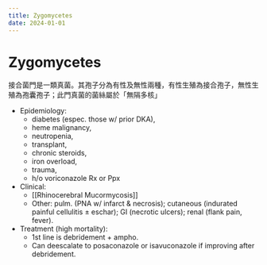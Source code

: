 ```yaml
---
title: Zygomycetes
date: 2024-01-01
---
```


# Zygomycetes

接合菌門是一類真菌。其孢子分為有性及無性兩種，有性生殖為接合孢子，無性生殖為孢囊孢子；此門真菌的菌絲屬於「無隔多核」

- Epidemiology:
  - diabetes (espec. those w/ prior DKA),
  - heme malignancy,
  - neutropenia,
  - transplant,
  - chronic steroids,
  - iron overload,
  - trauma,
  - h/o voriconazole Rx or Ppx
- Clinical:
  - [[Rhinocerebral Mucormycosis]]
  - Other: pulm. (PNA w/ infarct & necrosis); cutaneous (indurated painful cellulitis ± eschar); GI (necrotic ulcers); renal (flank pain, fever).
- Treatment (high mortality):
  - 1st line is debridement + ampho.
  - Can deescalate to posaconazole or isavuconazole if improving after debridement.
